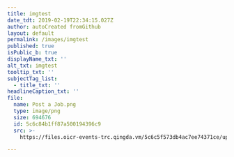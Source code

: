 ```yaml
---
title: imgtest
date_tdt: 2019-02-19T22:34:15.027Z
author: autoCreated fromGithub
layout: default
permalink: /images/imgtest
published: true
isPublic_b: true
displayName_txt: ''
alt_txt: imgtest
tooltip_txt: ''
subjectTag_list:
  - title_txt: ''
headlineCaption_txt: ''
file:
  name: Post a Job.png
  type: image/png
  size: 694676
  id: 5c6c84b1ff87a500194396c9
  src: >-
    https://files.oicr-events-trc.qingda.vm/5c6c5f573db4ac7ee74371ce/uploads/CMUI/5c6c84b1ff87a500194396c9/Post%20a%20Job.png

---
```



